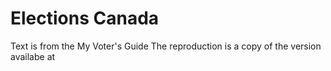 # Elections Canada

Text is from the My Voter's Guide
The reproduction is a copy of the version availabe at 
